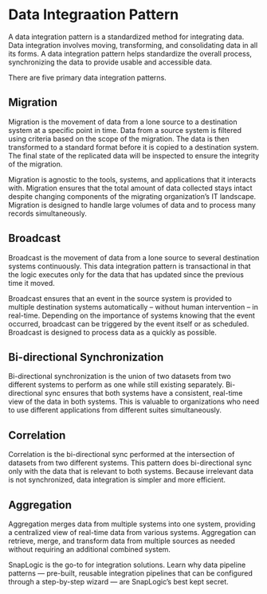 # Data Integraation Pattern

A data integration pattern is a standardized method for integrating data. Data integration involves moving, transforming, and consolidating data in all its forms. A data integration pattern helps standardize the overall process, synchronizing the data to provide usable and accessible data.

There are five primary data integration patterns.

## Migration

Migration is the movement of data from a lone source to a destination system at a specific point in time. Data from a source system is filtered using criteria based on the scope of the migration. The data is then transformed to a standard format before it is copied to a destination system. The final state of the replicated data will be inspected to ensure the integrity of the migration.

Migration is agnostic to the tools, systems, and applications that it interacts with. Migration ensures that the total amount of data collected stays intact despite changing components of the migrating organization’s IT landscape. Migration is designed to handle large volumes of data and to process many records simultaneously.

## Broadcast

Broadcast is the movement of data from a lone source to several destination systems continuously. This data integration pattern is transactional in that the logic executes only for the data that has updated since the previous time it moved.

Broadcast ensures that an event in the source system is provided to multiple destination systems automatically – without human intervention – in real-time. Depending on the importance of systems knowing that the event occurred, broadcast can be triggered by the event itself or as scheduled. Broadcast is designed to process data as a quickly as possible.

## Bi-directional Synchronization

Bi-directional synchronization is the union of two datasets from two different systems to perform as one while still existing separately. Bi-directional sync ensures that both systems have a consistent, real-time view of the data in both systems. This is valuable to organizations who need to use different applications from different suites simultaneously.

## Correlation

Correlation is the bi-directional sync performed at the intersection of datasets from two different systems. This pattern does bi-directional sync only with the data that is relevant to both systems. Because irrelevant data is not synchronized, data integration is simpler and more efficient.

## Aggregation

Aggregation merges data from multiple systems into one system, providing a centralized view of real-time data from various systems. Aggregation can retrieve, merge, and transform data from multiple sources as needed without requiring an additional combined system.

SnapLogic is the go-to for integration solutions. Learn why data pipeline patterns — pre-built, reusable integration pipelines that can be configured through a step-by-step wizard — are SnapLogic’s best kept secret.

